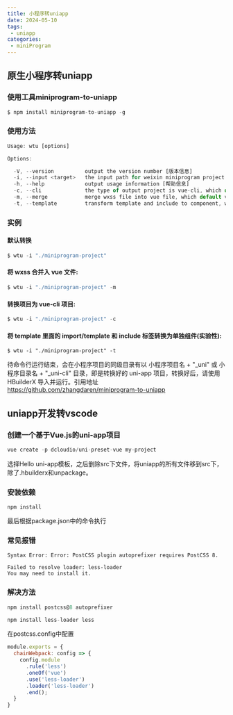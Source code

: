 ```yaml
---
title: 小程序转uniapp
date: 2024-05-10
tags:
 - uniapp
categories:
 - miniProgram
---
```


## 原生小程序转uniapp
### 使用工具miniprogram-to-uniapp
```js
$ npm install miniprogram-to-uniapp -g
```
### 使用方法
```js
Usage: wtu [options]

Options:

  -V, --version          output the version number [版本信息]
  -i, --input <target>   the input path for weixin miniprogram project [输入目录]
  -h, --help             output usage information [帮助信息]
  -c, --cli              the type of output project is vue-cli, which default value is false [是否转换为vue-cli项目，默认false]
  -m, --merge            merge wxss file into vue file, which default value is false [是否合并wxss到vue文件，默认false]
  -t, --template         transform template and include to component, which default value is false [转换template和include为单独组件，默认false]

```
### 实例
#### 默认转换
```js
$ wtu -i "./miniprogram-project"
```
#### 将 wxss 合并入 vue 文件:
```js
$ wtu -i "./miniprogram-project" -m
```
#### 转换项目为 vue-cli 项目:
```js
$ wtu -i "./miniprogram-project" -c
```
#### 将 template 里面的 import/template 和 include 标签转换为单独组件(实验性):
```
$ wtu -i "./miniprogram-project" -t
```
待命令行运行结束，会在小程序项目的同级目录有以 小程序项目名 + "_uni" 或 小程序目录名 + "_uni-cli" 目录，即是转换好的 uni-app 项目，转换好后，请使用 HBuilderX 导入并运行。引用地址 https://github.com/zhangdaren/miniprogram-to-uniapp


## uniapp开发转vscode

### 创建一个基于Vue.js的uni-app项目
```js
vue create -p dcloudio/uni-preset-vue my-project
```
选择Hello uni-app模板，之后删除src下文件，将uniapp的所有文件移到src下，除了.hbuilderx和unpackage。

### 安装依赖
```
npm install
```
最后根据package.json中的命令执行

### 常见报错
```
Syntax Error: Error: PostCSS plugin autoprefixer requires PostCSS 8.
```
```
Failed to resolve loader: less-loader
You may need to install it.
```

### 解决方法
```js
npm install postcss@8 autoprefixer

npm install less-loader less
```

在postcss.config中配置
```js
module.exports = {
  chainWebpack: config => {
    config.module
      .rule('less')
      .oneOf('vue')
      .use('less-loader')
      .loader('less-loader')
      .end();
  }
}
```